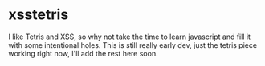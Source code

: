 # xsstetris
I like Tetris and XSS, so why not take the time to learn javascript and fill it with some intentional holes.
This is still really early dev, just the tetris piece working right now, I'll add the rest here soon.
